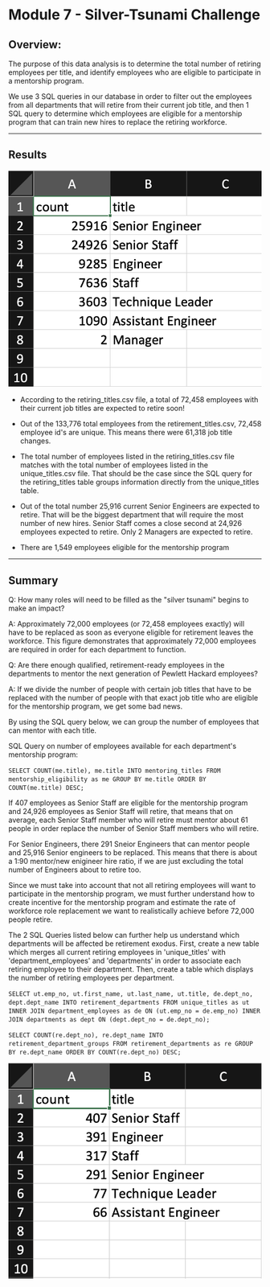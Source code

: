 # Module 7 - Silver-Tsunami Challenge

## Overview:
The purpose of this data analysis is to determine the total number of retiring employees per title, and identify employees who are eligible to participate in a mentorship program.

We use 3 SQL queries in our database in order to filter out the employees from all departments that will retire from their current job title, and then 1 SQL query to determine which employees are eligible for a mentorship program that can train new hires to replace the retiring workforce. 

---
## Results

![Retirement_titles_amount](https://github.com/namin1993/Pewlett-Hackard-Analysis/blob/250bba3b5f0e8854c49c0f2ab01d54bc2fad3a1d/Pewlett-Hackard-Analysis/Images/Retirement_titles_amount.png)

- According to the retiring_titles.csv file, a total of 72,458 employees with their current job titles are expected to retire soon!

- Out of the 133,776 total employees from the retirement_titles.csv, 72,458 employee id's are unique. This means there were 61,318 job title changes.

- The total number of employees listed in the retiring_titles.csv file matches with the total number of employees listed in the unique_titles.csv file. That should be the case since the SQL query for the retiring_titles table groups information directly from the unique_titles table.

- Out of the total number 25,916 current Senior Engineers are expected to retire. That will be the biggest department that will require the most number of new hires. Senior Staff comes a close second at 24,926 employees expected to retire. Only 2 Managers are expected to retire. 

- There are 1,549 employees eligible for the mentorship program

---
## Summary

Q: How many roles will need to be filled as the "silver tsunami" begins to make an impact?

A: Approximately 72,000 employees (or 72,458 employees exactly) will have to be replaced as soon as everyone eligible for retirement leaves the workforce. This figure demonstrates that approximately 72,000 employees are required in order for each department to function.

Q: Are there enough qualified, retirement-ready employees in the departments to mentor the next generation of Pewlett Hackard employees?

A: If we divide the number of people with certain job titles that have to be replaced with the number of people with that exact job title who are eligible for the mentorship program, we get some bad news.

By using the SQL query below, we can group the number of employees that can mentor with each title.

SQL Query on number of employees available for each department's mentorship program: 

`
SELECT COUNT(me.title), me.title
INTO mentoring_titles
FROM mentorship_eligibility as me
GROUP BY me.title
ORDER BY COUNT(me.title) DESC;
`

If 407 employees as Senior Staff are eligible for the mentorship program and 24,926 employees as Senior Staff will retire, that means that on average, each Senior Staff member who will retire must mentor about 61 people in order replace the number of Senior Staff members who will retire. 

For Senior Engineers, there 291 Sneior Engineers that can mentor people and 25,916 Senior engineers to be replaced. This means that there is about a 1:90 mentor/new enigineer hire ratio, if we are just excluding the total number of Engineers about to retire too.

Since we must take into account that not all retiring employees will want to participate in the mentorship program, we must further understand how to create incentive for the mentorship program and estimate the rate of workforce role replacement we want to realistically achieve before 72,000 people retire.

The 2 SQL Queries listed below can further help us understand which departments will be affected be retirement exodus. First, create a new table which merges all current retiring employees in 'unique_titles' with 'department_employees' and 'departments' in order to associate each retiring employee to their department. Then, create a table which displays the number of retiring employees per department.

`SELECT ut.emp_no,
ut.first_name,
ut.last_name,
ut.title,
de.dept_no,
dept.dept_name
INTO retirement_departments
FROM unique_titles as ut
INNER JOIN department_employees as de
ON (ut.emp_no = de.emp_no)
INNER JOIN departments as dept
ON (dept.dept_no = de.dept_no);`

`SELECT COUNT(re.dept_no), re.dept_name
INTO retirement_department_groups
FROM retirement_departments as re
GROUP BY re.dept_name
ORDER BY COUNT(re.dept_no) DESC;`

![Mentoring_amount](https://github.com/namin1993/Pewlett-Hackard-Analysis/blob/250bba3b5f0e8854c49c0f2ab01d54bc2fad3a1d/Pewlett-Hackard-Analysis/Images/Mentoring_amount.png)
